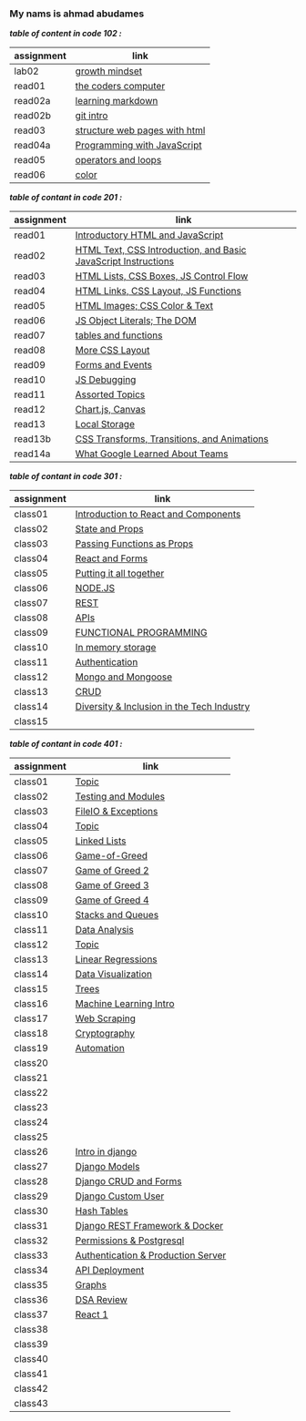 ### My nams is ahmad abudames

***table of content in code 102 :***

| assignment | link |
| --- | ----------- |
| lab02 | [growth mindset](code102/lab02.md) |
| read01 | [the coders computer](code102/read01.md) |
| read02a | [learning markdown](code102/read02a.md) |
| read02b |[ git intro ](code102/read02b.md)|
| read03 | [structure web pages with html](code102/read03.md) |
| read04a | [Programming with JavaScript](code102/read04a.md) |
| read05 | [operators and loops](code102/read05.md) |
| read06 | [color](code102/read06.md) |



***table of contant in code 201 :***

| assignment | link |
| --- | ----------- |
| read01| [Introductory HTML and JavaScript](code201/read01.md) |
| read02 | [HTML Text, CSS Introduction, and Basic JavaScript Instructions](code201/read02.md) |
| read03| [HTML Lists, CSS Boxes, JS Control Flow](code201/read03.md) |
| read04 | [HTML Links, CSS Layout, JS Functions](code201/read04.md) |
| read05| [HTML Images; CSS Color & Text](code201/read05.md) |
| read06 | [JS Object Literals; The DOM](code201/read06.md) |
| read07| [tables and functions ](code201/read07.md) |
| read08 | [More CSS Layout](code201/read08.md) |
| read09| [Forms and Events](code201/read09.md) |
| read10| [ JS Debugging](code201/read10.md) |
| read11| [Assorted Topics](code201/read11.md) |
| read12 | [Chart.js, Canvas](code201/read12.md) |
| read13| [Local Storage](code201/read13.md) |
| read13b | [CSS Transforms, Transitions, and Animations](code201/read13b.md) |
| read14a| [What Google Learned About Teams](code201/read14a.md) |






***table of contant in code 301 :***

| assignment | link |
| --- | ----------- |
|class01| [ Introduction to React and Components](code301/class01.md) |
|class02 | [State and Props](code301/class02.md) |
|class03| [Passing Functions as Props](code301/class03.md) |
|class04 | [React and Forms](code301/class04.md) |
|class05| [Putting it all together](code301/class05.md) |
|class06 | [NODE.JS](code301/class06.md) |
|class07| [REST](code301/class07.md) |
|class08 | [APIs](code301/class08.md) |
|class09| [ FUNCTIONAL PROGRAMMING](code301/class09.md) |
|class10| [In memory storage](code301/class10.md) |
|class11| [Authentication](code301/class11.md) |
|class12 | [Mongo and Mongoose](code301/class12.md) |
|class13| [CRUD](code301/class13.md) |
|class14 | [Diversity & Inclusion in the Tech Industry](code301/class14.md) |
|class15| [](code301/class15.md) |





***table of contant in code 401 :***

| assignment | link |
| --- | ----------- |
|class01| [Topic](code401/read01.md) |
|class02 | [Testing and Modules](code401/read02.md) |
|class03| [ FileIO & Exceptions](code401/read03.md) |
|class04 | [Topic](code401/read04.md) |
|class05| [Linked Lists](code401/read05.md) |
|class06 | [Game-of-Greed](code401/read06.md) |
|class07| [Game of Greed 2](code401/read07.md) |
|class08 | [Game of Greed 3](code401/read08.md) |
|class09| [Game of Greed 4](code401/read09.md) |
|class10| [Stacks and Queues](code401/read10.md) |
|class11| [Data Analysis](code401/read11.md) |
|class12 | [Topic](code401/read12.md) |
|class13| [Linear Regressions](code401/read13.md) |
|class14 | [Data Visualization](code401/read14.md) |
|class15| [Trees](code401/read15.md) |
|class16| [Machine Learning Intro](code401/read16.md) |
|class17 | [Web Scraping](code401/read17.md) |
|class18| [Cryptography](code401/read18.md) |
|class19 | [Automation](code401/read19.md) |
|class20| [](code401/read20.md) |
|class21 | [](code401/read21.md) |
|class22| [](code401/read22.md) |
|class23 | [](code401/read23.md) |
|class24| [](code401/read24.md) |
|class25| [](code401/read25.md) |
|class26| [Intro in django](code401/read26.md) |
|class27 | [Django Models](code401/read27.md) |
|class28| [Django CRUD and Forms](code401/read28.md) |
|class29 | [ Django Custom User](code401/read29.md) |
|class30| [Hash Tables](code401/read30.md) |
|class31| [Django REST Framework & Docker](code401/read31.md) |
|class32 | [ Permissions & Postgresql](code401/read32.md) |
|class33| [ Authentication & Production Server](code401/read33.md)|
|class34 | [API Deployment](code401/read34.md) |
|class35| [Graphs](code401/read35.md) |
|class36 | [DSA Review](code401/read36.md) |
|class37| [React 1](code401/read37.md) |
|class38 | [](code401/read38.md) |
|class39| [](code401/read39.md) |
|class40| [](code401/read40.md) |
|class41| [](code401/read41.md) |
|class42 | [](code401/read42.md) |
|class43| [](code401/read43.md) |







